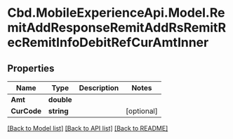# Cbd.MobileExperienceApi.Model.RemitAddResponseRemitAddRsRemitRecRemitInfoDebitRefCurAmtInner

## Properties

Name | Type | Description | Notes
------------ | ------------- | ------------- | -------------
**Amt** | **double** |  | 
**CurCode** | **string** |  | [optional] 

[[Back to Model list]](../README.md#documentation-for-models) [[Back to API list]](../README.md#documentation-for-api-endpoints) [[Back to README]](../README.md)

